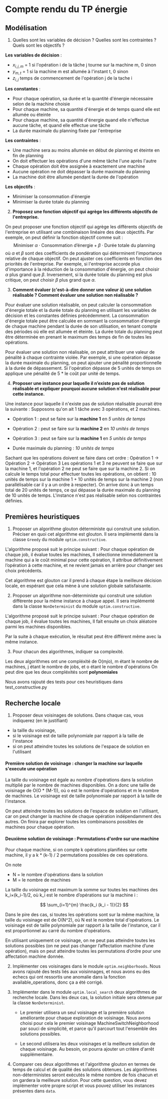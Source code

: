 # Compte rendu du TP énergie

## Modélisation
1) Quelles sont les variables de décision ? Quelles sont les contraintes ? Quels sont les objectifs ?

**Les variables de décision** :
- $x_{i,j,m}$ = 1 si l'opération i de la tâche j tourne sur la machine m, 0 sinon
- $y_{m,t}$ = 1 si la machine m est allumée à l'instant t, 0 sinon
- $z_{i,j}$ temps de commencement de l'opération j de la tache i

**Les constantes** :
- Pour chaque opération, sa durée et la quantité d'énergie nécessaire selon de la machine choisie
- Pour chaque machine, sa quantité d'énergie et de temps quand elle est allumée ou éteinte
- Pour chaque machine, sa quantité d'énergie quand elle n'effectue aucune tâche, et quand elle effectue une tâche
- La durée maximale du planning fixée par l'entreprise

**Les contraintes** :
- Une machine sera au moins allumée en début de planning et éteinte en fin de planning
- On doit effectuer les opérations d'une même tâche l'une après l'autre
- Chaque opération doit être assignée à exactement une machine
- Aucune opération ne doit dépasser la durée maximale du planning
- La machine doit être allumée pendant la durée de l'opération

**Les objectifs** : 
- Minimiser la consommation d'énergie
- Minimiser la durée totale du planning

2) **Proposez une fonction objectif qui agrège les différents objectifs de l'entreprise.**

On peut proposer une fonction objectif qui agrège les différents objectifs de l'entreprise en utilisant une combinaison
linéaire des deux objectifs. Par exemple, on peut définir la fonction objectif comme suit :
$$
\text{Minimiser } \alpha \cdot \text{Consommation d'énergie} + \beta \cdot \text{Durée totale du planning}
$$
où $\alpha$ et $\beta$ sont des coefficients de pondération qui déterminent l'importance relative de chaque objectif.
On peut ajuster ces coefficients en fonction des priorités de l'entreprise. Par exemple, si l'entreprise accorde plus d'importance à la réduction de la consommation d'énergie, on peut choisir $\alpha$ plus grand que $\beta$. Inversement, si la durée totale du planning est plus critique, on peut choisir $\beta$ plus grand que $\alpha$.

3) **Comment évaluer (c'est-à-dire donner une valeur à) une solution réalisable ? Comment évaluer une solution non réalisable ?**

Pour évaluer une solution réalisable, on peut calculer la consommation d'énergie totale et la durée totale du planning 
en utilisant les variables de décision et les constantes définies précédemment. La consommation d'énergie totale peut 
être calculée en sommant la consommation d'énergie de chaque machine pendant la durée de son utilisation, en tenant 
compte des périodes où elle est allumée et éteinte. La durée totale du planning peut être déterminée en prenant le 
maximum des temps de fin de toutes les opérations.

Pour évaluer une solution non réalisable, on peut attribuer une valeur de pénalité à chaque contrainte violée. 
Par exemple, si une opération dépasse la durée maximale du planning, on peut ajouter une pénalité proportionnelle à
la durée de dépassement. Si l'opération dépasse de 5 unités de temps on applique une pénalité de 5 * le coût par unité 
de temps.


4) **Proposer une instance pour laquelle il n’existe pas de solution réalisable et expliquer pourquoi aucune solution 
n'est réalisable pour cette instance.**

Une instance pour laquelle il n'existe pas de solution réalisable pourrait être la suivante :
Supposons qu'on ait 1 tâche avec 3 opérations, et 2 machines.
  - Opération 1 : peut se faire sur la **machine 1** en *5 unités de temps*
  - Opération 2 : peut se faire sur la **machine 2** en *10 unités de temps*
  - Opération 3 : peut se faire sur la **machine 1** en *5 unités de temps*

  - Durée maximale du planning : *10 unités de temps*

Sachant que les opérations doivent se faire dans cet ordre : Opération 1 → Opération 2 → Opération 3
Les opérations 1 et 3 ne peuvent se faire que sur la machine 1, et l'opération 2 ne peut se faire que sur la machine 2.
Si on calcule le temps total pour effectuer toutes les opérations, on obtient :
10 unités de temps sur la machine 1 + 10 unités de temps sur la machine 2 (non parallélisable car il y a un ordre
à respecter).
On arrive donc à un temps total de 20 unités de temps, 
ce qui dépasse la durée maximale du planning de 10 unités de temps. L'instance n'est pas réalisable selon nos
contraintes définies.

## Premières heuristiques
1) Proposer un algorithme glouton déterministe qui construit une solution. Préciser en quoi cet algorithme est glouton.
Il sera implémenté dans la classe ```Greedy``` du module ```optim.constructive```.

L'algorithme proposé suit le principe suivant : 
Pour chaque opération de chaque job, il évalue toutes les machines,
Il sélectionne immédiatement la machine qui a le coût minimal pour cette opération,
Il attribue définitivement l’opération à cette machine, et ne revient jamais en arrière pour changer ses choix précédents.

Cet algorithme est glouton car il prend à chaque étape la meilleure décision locale, en espérant que cela mène à une solution globale satisfaisante.

2) Proposer un algorithme non-déterministe qui construit une solution différente pour la même instance à chaque appel.
Il sera implémenté dans la classe ```NonDeterminist``` du module ```optim.constructive```.

L'algorithme proposé suit le principe suivant : 
Pour chaque opération de chaque job, il évalue toutes les machines,
Il fait ensuite un choix aléatoire parmi les machines disponibles.

Par la suite à chaque exécution, le résultat peut être différent même avec la même instance.

3) Pour chacun des algorithmes, indiquer sa complexité.

Les deux algorithmes ont une compléxité de O(m*j*o),
m étant le nombre de machines,
j étant le nombre de jobs,
et o étant le nombre d'opérations
On peut dire que les deux compléxités sont **polynomiales**

Nous avons rajouté des tests pour ces heuristiques dans test_constructive.py

## Recherche locale
1) Proposer deux voisinages de solutions. Dans chaque cas, vous indiquerez (en le justifiant)
- la taille du voisinage, 
- si le voisinage est de taille polynomiale par rapport à la taille de l'instance
- si on peut atteindre toutes les solutions de l'espace de solution en l'utilisant

#### Première solution de voisinage : changer la machine sur laquelle s'execute une opération 


La taille du voisinage est égale au nombre d'opérations dans la solution multiplié par le nombre de machines disponibles.
On a donc une taille de voisinage de O(O * (M-1)), où o est le nombre d'opérations et m le nombre de machines. 
Le voisinage est de taille polynomiale par rapport à la taille de l'instance.

On peut atteindre toutes les solutions de l'espace de solution en l'utilisant, 
car on peut changer la machine de chaque opération indépendamment des autres. On finira par explorer toutes les
combinaisons possibles de machines pour chaque opération.


#### Deuxième solution de voisinage : Permutations d'ordre sur une machine

Pour chaque machine, si on compte k opérations planifiées sur cette machine, il y a k * (k-1) / 2 
permutations possibles de ces opérations.

On note 
- N = le nombre d'opérations dans la solution 
- M = le nombre de machines

La taille du voisinage est maximum la somme sur toutes les machines des k_i×(k_i-1)/2, 
où k_i est le nombre d’opérations sur la machine i : 

$$
\sum_{i=1}^{m} \frac{k_i (k_i - 1)}{2}
$$


Dans le pire des cas, si toutes les opérations sont sur la même machine,
la taille du voisinage est de O(N^2), où N est le nombre total d'opérations.
Le voisinage est de taille polynomiale par rapport à la taille de l'instance, car il est proportionnel au carré du
nombre d'opérations.

En utilisant uniquement ce voisinage, on ne peut pas atteindre toutes les solutions possibles (on ne peut pas changer 
l’affectation machine d’une opération), mais on peut atteindre toutes les permutations d’ordre pour une affectation 
machine donnée.



2) Implémenter ces voisinages dans le module ```optim.neighborhoods```.
Nous avons rajouté des tests liés aux voisinnages, et nous avons eu des echecs qui ont ressortis une anomalie
dans la fonction available_operations, donc ça a été corrigé.

3) Implémenter dans le module ```optim.local_search``` deux algorithmes de recherche locale.
   Dans les deux cas, la solution initiale sera obtenue par la classe ```NonDeterminist```.
   - Le premier utilisera un seul voisinage et la première solution améliorante pour chaque exploration de voisinage.
      Nous avons choisi pour cela le premier voisinage MachineSwitchNeighborhood par souci de simplicité,
      et parce qu'il parcourt tout l'ensemble des solutions possibles.

   - Le second utilisera les deux voisinages et la meilleure solution de chaque voisinage. Au besoin, on pourra ajouter un critère d'arrêt supplémentaire.
4) Comparer ces deux algorithmes et l'algorithme glouton en termes de temps de calcul et de qualité des solutions obtenues.
   Les algorithmes non-déterministes seront exécutés le même nombre de fois chacun et on gardera la meilleure solution.
   Pour cette question, vous devez implémenter votre propre script et vous pouvez utiliser les instances présentes dans ```data```.